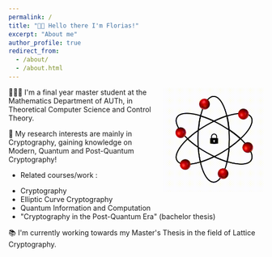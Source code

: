 ```yaml
---
permalink: /
title: "👋🏼 Hello there I'm Florias!"
excerpt: "About me"
author_profile: true
redirect_from: 
  - /about/
  - /about.html
---
```




<div style="float: right; margin-left: 10px;">
  <img src="./images/gif_one.gif" alt="GIF" width="200">
</div>

👨🏻‍💻 I'm a final year master student at the Mathematics Department of AUTh, in Theoretical Computer Science and Control Theory.

🔬 My research interests are mainly in Cryptography, gaining knowledge on Modern, Quantum and Post-Quantum Cryptography!  
   * Related courses/work :   
   - Cryptography
   - Elliptic Curve Cryptography
   - Quantum Information and Computation
   - "Cryptography in the Post-Quantum Era" (bachelor thesis)

📚 I'm currently working towards my Master's Thesis in the field of Lattice Cryptography.
